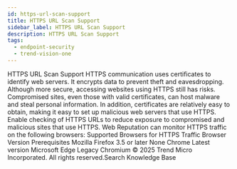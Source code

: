 ```yaml
---
id: https-url-scan-support
title: HTTPS URL Scan Support
sidebar_label: HTTPS URL Scan Support
description: HTTPS URL Scan Support
tags:
  - endpoint-security
  - trend-vision-one
---
```


 HTTPS URL Scan Support HTTPS communication uses certificates to identify web servers. It encrypts data to prevent theft and eavesdropping. Although more secure, accessing websites using HTTPS still has risks. Compromised sites, even those with valid certificates, can host malware and steal personal information. In addition, certificates are relatively easy to obtain, making it easy to set up malicious web servers that use HTTPS. Enable checking of HTTPS URLs to reduce exposure to compromised and malicious sites that use HTTPS. Web Reputation can monitor HTTPS traffic on the following browsers: Supported Browsers for HTTPS Traffic Browser Version Prerequisites Mozilla Firefox 3.5 or later None Chrome Latest version Microsoft Edge Legacy Chromium © 2025 Trend Micro Incorporated. All rights reserved.Search Knowledge Base